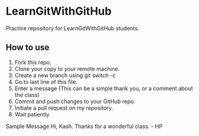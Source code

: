 # LearnGitWithGitHub
Practice repository for LearnGitWithGitHub students.

## How to use
1. Fork this repo.
2. Clone your copy to your remote machine.
3. Create a new branch using git switch -c
4. Go to last line of this file.
5. Enter a message (This can be a simple thank you, or a comment about the class)
6. Commit and push changes to your GitHub repo.
7. Initiate a pull request on my repository.
8. Wait patiently

Sample Message
Hi, Kash. Thanks for a wonderful class. - HP
